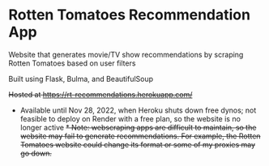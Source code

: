 # Rotten Tomatoes Recommendation App

Website that generates movie/TV show recommendations by scraping Rotten Tomatoes based on user filters

Built using Flask, Bulma, and BeautifulSoup

~~Hosted at https://rt-recommendations.herokuapp.com/~~

* Available until Nov 28, 2022, when Heroku shuts down free dynos; not feasible to deploy on Render with a free plan,
  so the website is no longer active
~~* Note: webscraping apps are difficult to maintain, so the website may fail to generate recommendations.
  For example, the Rotten Tomatoes website could change its format or some of my proxies may go down.~~
